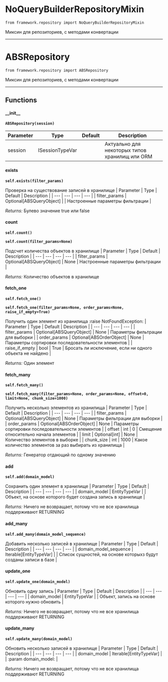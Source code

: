 # NoQueryBuilderRepositoryMixin

`from framework.repository import NoQueryBuilderRepositoryMixin`

Миксин для репозиториев, с методами конвертации

***

# ABSRepository

`from framework.repository import ABSRepository`

Миксин для репозиториев, с методами конвертации

***

## Functions

#### \_\_init\_\_

**`ABSRepository(session)`**

| Parameter | Type | Default | Description |
| --- | --- | --- | --- |
| session |  ISessionTypeVar |  | Актуально для некоторых типов хранилищ или ORM |

#### exists

**`self.exists(filter_params)`**

Проверка на существование записей в хранилище
| Parameter | Type | Default | Description |
| --- | --- | --- | --- |
| filter_params |  Optional[ABSQueryObject] |  | Настроенные параметры фильтрации |

_Returns:_  Булево значение true или false

#### count

**`self.count()`**

**`self.count(filter_params=None)`**

Подсчет количества объектов в хранилище
| Parameter | Type | Default | Description |
| --- | --- | --- | --- |
| filter_params |  Optional[ABSQueryObject] | None | Настроенные параметры фильтрации |

_Returns:_  Количество объектов в хранилище

#### fetch_one

**`self.fetch_one()`**

**`self.fetch_one(filter_params=None, order_params=None, raise_if_empty=True)`**

Получить один элемент из хранилища
:raise NotFoundException:
| Parameter | Type | Default | Description |
| --- | --- | --- | --- |
| filter_params |  Optional[ABSQueryObject] | None | Параметры фильтрации для выборки |
| order_params |  Optional[ABSOrderObject] | None | Параметры сортировки последовательности элементов |
| raise_if_empty |  bool  | True | Бросать ли исключение, если ни одного объекта не найдено |

_Returns:_  Один элемент

#### fetch_many

**`self.fetch_many()`**

**`self.fetch_many(filter_params=None, order_params=None, offset=0, limit=None, chunk_size=1000)`**

Получить несколько элементов из хранилища
| Parameter | Type | Default | Description |
| --- | --- | --- | --- |
| filter_params |  Optional[ABSQueryObject] | None | Параметры фильтрации для выборки |
| order_params |  Optional[ABSOrderObject] | None | Параметры сортировки последовательности элементов |
| offset |  int  | 0 | Смещение относительно начала элементов |
| limit |  Optional[int] | None | Количество элементов в выборке |
| chunk_size |  int  | 1000 | Какое количество элементов за раз выбирать из хранилища |

_Returns:_  Генератор отдающий по одному значению

#### add

**`self.add(domain_model)`**

Сохранить один элемент в хранилище
| Parameter | Type | Default | Description |
| --- | --- | --- | --- |
| domain_model |  EntityTypeVar |  | Объект, на основе которого будет создана запись в хранилище |

_Returns:_  Ничего не возвращает, потому что не все хранилища поддерживают RETURNING

#### add_many

**`self.add_many(domain_model_sequence)`**

Добавить несколько записей в хранилище
| Parameter | Type | Default | Description |
| --- | --- | --- | --- |
| domain_model_sequence |  Iterable[EntityTypeVar] |  | Список сущностей, на основе которыхз будут созданы записи в базе |

#### update_one

**`self.update_one(domain_model)`**

Обновить одну запись
| Parameter | Type | Default | Description |
| --- | --- | --- | --- |
| domain_model |  EntityTypeVar |  | Объект, запись на основе которого нужно обновить |

_Returns:_  Ничего не возвращает, потому что не все хранилища поддерживают RETURNING

#### update_many

**`self.update_many(domain_model)`**

Обновить несколько записей в хранилище
| Parameter | Type | Default | Description |
| --- | --- | --- | --- |
| domain_model |  Iterable[EntityTypeVar] |  | :param domain_model: |

_Returns:_  Ничего не возвращает, потому что не все хранилища поддерживают RETURNING

